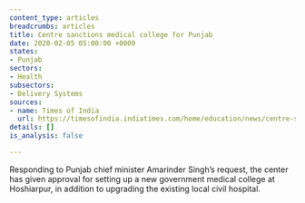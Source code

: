 ```yaml
---
content_type: articles
breadcrumbs: articles
title: Centre sanctions medical college for Punjab
date: 2020-02-05 05:00:00 +0000
states:
- Punjab
sectors:
- Health
subsectors:
- Delivery Systems
sources:
- name: Times of India
  url: https://timesofindia.indiatimes.com/home/education/news/centre-sanctions-medical-college-for-punjab/articleshow/73731441.cms
details: []
is_analysis: false

---
```

Responding to Punjab chief minister Amarinder Singh’s request, the center has given approval for setting up a new government medical college at Hoshiarpur, in addition to upgrading the existing local civil hospital.